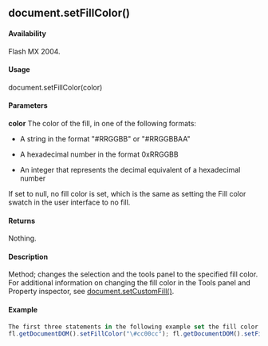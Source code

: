 ## document.setFillColor()

#### Availability

Flash MX 2004.

#### Usage

document.setFillColor(color)

#### Parameters

**color** The color of the fill, in one of the following formats:

-   A string in the format "\#RRGGBB" or "\#RRGGBBAA"

-   A hexadecimal number in the format 0xRRGGBB

-   An integer that represents the decimal equivalent of a hexadecimal number

If set to null, no fill color is set, which is the same as setting the Fill color swatch in the user interface to no fill.

#### Returns

Nothing.

#### Description

Method; changes the selection and the tools panel to the specified fill color. For additional information on changing the fill color in the Tools panel and Property inspector, see [document.setCustomFill()](#_bookmark280).

#### Example

```javascript
The first three statements in the following example set the fill color using each of the different formats for specifying color. The fourth statement sets the fill to no fill.
fl.getDocumentDOM().setFillColor("\#cc00cc"); fl.getDocumentDOM().setFillColor(0xcc00cc); fl.getDocumentDOM().setFillColor(120000); fl.getDocumentDOM().setFillColor(null);

```